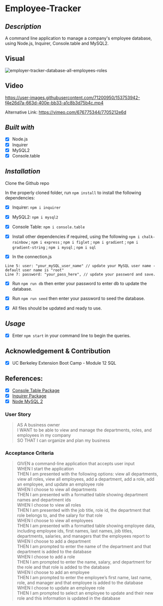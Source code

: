 # Employee-Tracker

## *Description*
A command line application to manage a company's employee database, using Node.js, Inquirer, Console.table and MySQL2.

## Visual
![employer-tracker-database-all-employees-roles](https://user-images.githubusercontent.com/71200950/153754388-735d37b0-6846-4170-a9b7-5ad257e15c8b.png)

## Video

https://user-images.githubusercontent.com/71200950/153753942-f4e26d7a-663d-400e-bb33-a1c8b3d75b4c.mp4



Alternative Link: https://vimeo.com/676775344/7705212e6d

## *Built with*
* [x] Node.js
* [x] Inquirer
* [x] MySQL2
* [x] Console.table

## *Installation*
Clone the Github repo

In the properly cloned folder, run ```npm install``` to install the following dependencies:
* [x] Inquirer:             ```npm i inquirer```
* [x] MySQL2:               ```npm i mysql2```
* [x] Console Table:        ```npm i console.table```
* [x] Install other dependencies if required, using the following
                        ```npm i chalk-rainbow```       ;
                        ```npm i express```             ;
                        ```npm i figlet```              ;
                        ```npm i gradient```            ; 
                        ```npm i gradient-string```     ;
                        ```npm i mysql```               ; 
                        ```npm i sql```                 

* [x] In the connection.js
```
Line 5: user: "your_mySQL_user_name" // update your MySQL user name - default user name is "root"
Line 7: password: "your_pass_here", // update your password and save.
```
* [x] Run ```npm run db``` then enter your password to enter db to update the database.

* [x] Run ```npm run seed``` then enter your password to seed the database.

* [x] All files should be updated and ready to use.

## *Usage*
* [x] Enter ```npm start``` in your command line to begin the queries. 

## Acknowledgement & Contribution
* [x] UC Berkeley Extension Boot Camp - Module 12 SQL

## References:
* [x] [Console Table Package](https://www.npmjs.com/package/console.table)
* [x] [Inquirer Package](https://www.npmjs.com/package/inquirer)
* [x] [Node MySQL 2](https://www.npmjs.com/package/mysql2)

### User Story

> AS A business owner     
> I WANT to be able to view and manage the departments, roles, and employees in my company     
> SO THAT I can organize and plan my business     

### Acceptance Criteria
> GIVEN a command-line application that accepts user input     
> WHEN I start the application     
> THEN I am presented with the following options: view all departments, view all roles, view all employees, add a department, add a role, add an employee, and update an employee role     
> WHEN I choose to view all departments     
> THEN I am presented with a formatted table showing department names and department ids     
> WHEN I choose to view all roles     
> THEN I am presented with the job title, role id, the department that role belongs to, and the salary for that role     
> WHEN I choose to view all employees     
> THEN I am presented with a formatted table showing employee data, including employee ids, first names, last names, job titles, departments, salaries, and managers that the employees report to     
> WHEN I choose to add a department     
> THEN I am prompted to enter the name of the department and that department is added to the database     
> WHEN I choose to add a role     
> THEN I am prompted to enter the name, salary, and department for the role and that role is added to the database     
> WHEN I choose to add an employee     
> THEN I am prompted to enter the employee’s first name, last name, role, and manager and that employee is added to the database     
> WHEN I choose to update an employee role     
> THEN I am prompted to select an employee to update and their new role and this information is updated in the database      
